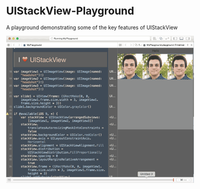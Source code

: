 # UIStackView-Playground
A playground demonstrating some of the key features of UIStackView

![](playground.gif)
